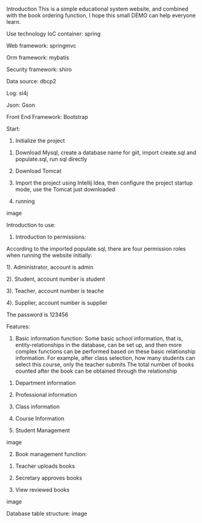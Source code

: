 Introduction
This is a simple educational system website, and combined with the book ordering function, I hope this small DEMO can help everyone learn.

Use technology
IoC container: spring

Web framework: springmvc

Orm framework: mybatis

Security framework: shiro

Data source: dbcp2

Log: sl4j

Json: Gson

Front End Framework: Bootstrap

Start:
1. Initialize the project

1) Download Mysql, create a database name for giit, import create.sql and populate.sql, run sql directly

2) Download Tomcat

3) Import the project using Intellij Idea, then configure the project startup mode, use the Tomcat just downloaded

4) running

image

Introduction to use:
1. Introduction to permissions:

According to the imported populate.sql, there are four permission roles when running the website initially:

1). Administrator, account is admin

2). Student, account number is student

3). Teacher, account number is teache

4). Supplier, account number is supplier

The password is 123456

Features:
1. Basic information function:
Some basic school information, that is, entity-relationships in the database, can be set up, and then more complex functions can be performed based on these basic relationship information. For example, after class selection, how many students can select this course, only the teacher submits The total number of books counted after the book can be obtained through the relationship

1) Department information

2) Professional information

3) Class information

4) Course Information

5) Student Management

image

2. Book management function:
1) Teacher uploads books

2) Secretary approves books

3) View reviewed books

image

Database table structure:
image
